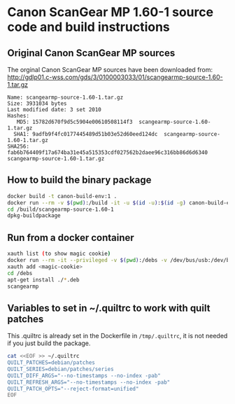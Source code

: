 # Canon ScanGear MP 1.60-1 source code and build instructions

## Original Canon ScanGear MP sources
The orginal Canon ScanGear MP sources have been downloaded from: 
http://gdlp01.c-wss.com/gds/3/0100003033/01/scangearmp-source-1.60-1.tar.gz

```text
Name: scangearmp-source-1.60-1.tar.gz
Size: 3931034 bytes
Last modified date: 3 set 2010
Hashes:
   MD5: 15782d670f9d5c5904e00610508114f3  scangearmp-source-1.60-1.tar.gz
  SHA1: 9adfb9f4fc0177445489d51b03e52d60eed124dc  scangearmp-source-1.60-1.tar.gz
SHA256: fab6b764409f17a674ba31e45a515353cdf027562b2daee96c316bb86d6d6340  scangearmp-source-1.60-1.tar.gz
```

## How to build the binary package

```bash
docker build -t canon-build-env:1 .
docker run --rm -v $(pwd):/build -it -u $(id -u):$(id -g) canon-build-env:1
cd /build/scangearmp-source-1.60-1
dpkg-buildpackage
```

## Run from a docker container

```bash
xauth list (to show magic cookie)
docker run --rm -it --privileged -v $(pwd):/debs -v /dev/bus/usb:/dev/bus/usb -v /tmp/.X11-unix/:/tmp.X11-unix -e DISPLAY=$DISPLAY --net=host debian:12.5 bash
xauth add <magic-cookie>
cd /debs
apt-get install ./*.deb
scangearmp
```

## Variables to set in ~/.quiltrc to work with quilt patches

This .quiltrc is already set in the Dockerfile in `/tmp/.quiltrc`,
it is not needed if you just build the package.

```bash
cat <<EOF >> ~/.quiltrc
QUILT_PATCHES=debian/patches
QUILT_SERIES=debian/patches/series
QUILT_DIFF_ARGS="--no-timestamps --no-index -pab"
QUILT_REFRESH_ARGS="--no-timestamps --no-index -pab"
QUILT_PATCH_OPTS="--reject-format=unified"
EOF
```
